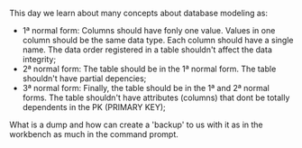 This day we learn about many concepts about database modeling as:
- 1ª normal form: Columns should have fonly one value. Values in one column should be the same data type. Each column should have a single name. The data order registered in a table shouldn't affect the data integrity;
- 2ª normal form: The table should be in the 1ª normal form. The table shouldn't have partial depencies;
- 3ª normal form: Finally, the table should be in the 1ª and 2ª normal forms. The table shouldn't have attributes (columns) that dont be totally dependents in the PK (PRIMARY KEY);

What is a dump and how can create a 'backup' to us with it as in the workbench as much in the command prompt.
